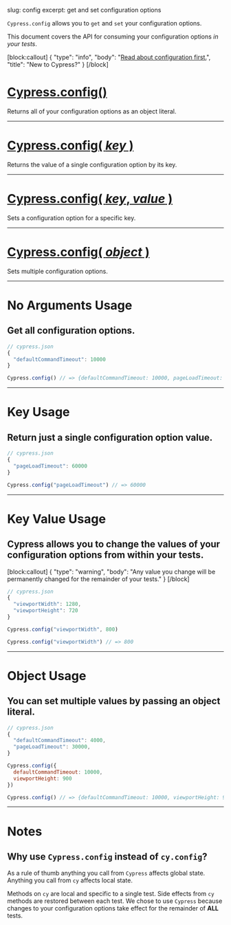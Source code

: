 slug: config
excerpt: get and set configuration options

`Cypress.config` allows you to `get` and `set` your configuration options.

This document covers the API for consuming your configuration options *in your tests*.


[block:callout]
{
  "type": "info",
  "body": "[Read about configuration first.](https://on.cypress.io/guides/configuration)",
  "title": "New to Cypress?"
}
[/block]

# [Cypress.config()](#section-no-arguments-usage)

Returns all of your configuration options as an object literal.

***

# [Cypress.config( *key* )](#section-key-usage)

Returns the value of a single configuration option by its key.

***

# [Cypress.config( *key*, *value* )](#section-key-value-usage)

Sets a configuration option for a specific key.

***

# [Cypress.config( *object* )](#section-object-usage)

Sets multiple configuration options.

***

# No Arguments Usage

## Get all configuration options.

```javascript
// cypress.json
{
  "defaultCommandTimeout": 10000
}
```

```javascript
Cypress.config() // => {defaultCommandTimeout: 10000, pageLoadTimeout: 30000, ...}
```

***

# Key Usage

## Return just a single configuration option value.

```javascript
// cypress.json
{
  "pageLoadTimeout": 60000
}
```

```javascript
Cypress.config("pageLoadTimeout") // => 60000
```

***

# Key Value Usage

## Cypress allows you to change the values of your configuration options from within your tests.

[block:callout]
{
  "type": "warning",
  "body": "Any value you change will be permanently changed for the remainder of your tests."
}
[/block]

```javascript
// cypress.json
{
  "viewportWidth": 1280,
  "viewportHeight": 720
}
```

```javascript
Cypress.config("viewportWidth", 800)

Cypress.config("viewportWidth") // => 800
```

***

# Object Usage

## You can set multiple values by passing an object literal.

```javascript
// cypress.json
{
  "defaultCommandTimeout": 4000,
  "pageLoadTimeout": 30000,
}
```

```javascript
Cypress.config({
  defaultCommandTimeout: 10000,
  viewportHeight: 900
})

Cypress.config() // => {defaultCommandTimeout: 10000, viewportHeight: 900, ...}
```

***

# Notes

## Why use `Cypress.config` instead of `cy.config`?

As a rule of thumb anything you call from `Cypress` affects global state. Anything you call from `cy` affects local state.

Methods on `cy` are local and specific to a single test. Side effects from `cy` methods are restored between each test. We chose to use `Cypress` because changes to your configuration options take effect for the remainder of **ALL** tests.